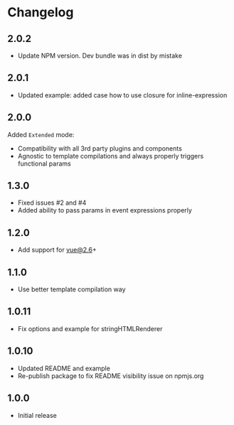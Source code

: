 # Changelog

## 2.0.2
- Update NPM version. Dev bundle was in dist by mistake

## 2.0.1
- Updated example: added case how to use closure for inline-expression

## 2.0.0
Added `Extended` mode:
- Compatibility with all 3rd party plugins and components
- Agnostic to template compilations and always properly triggers functional params

## 1.3.0
- Fixed issues #2 and #4
- Added ability to pass params in event expressions properly

## 1.2.0
- Add support for vue@2.6+

## 1.1.0
- Use better template compilation way

## 1.0.11
- Fix options and example for stringHTMLRenderer

## 1.0.10
- Updated README and example
- Re-publish package to fix README visibility issue on npmjs.org


## 1.0.0
- Initial release
